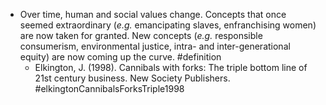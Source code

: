 - Over time, human and social values change. Concepts that once seemed extraordinary (_e.g._ emancipating slaves, enfranchising women) are now taken for granted. New concepts (_e.g._ responsible consumerism, environmental justice, intra- and inter-generational equity) are now coming up the curve. #definition
	- Elkington, J. (1998). Cannibals with forks: The triple bottom line of 21st century business. New Society Publishers. #elkingtonCannibalsForksTriple1998